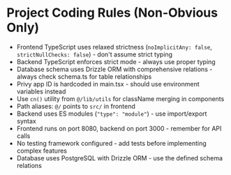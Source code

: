 # Project Coding Rules (Non-Obvious Only)

- Frontend TypeScript uses relaxed strictness (`noImplicitAny: false`, `strictNullChecks: false`) - don't assume strict typing
- Backend TypeScript enforces strict mode - always use proper typing
- Database schema uses Drizzle ORM with comprehensive relations - always check schema.ts for table relationships
- Privy app ID is hardcoded in main.tsx - should use environment variables instead
- Use `cn()` utility from `@/lib/utils` for className merging in components
- Path aliases: `@/` points to `src/` in frontend
- Backend uses ES modules (`"type": "module"`) - use import/export syntax
- Frontend runs on port 8080, backend on port 3000 - remember for API calls
- No testing framework configured - add tests before implementing complex features
- Database uses PostgreSQL with Drizzle ORM - use the defined schema relations